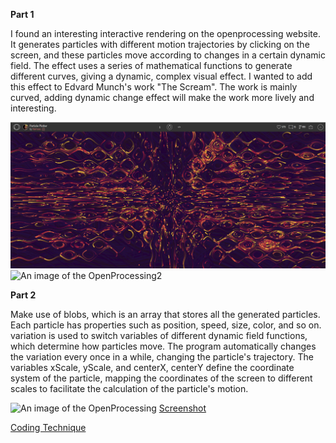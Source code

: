 **Part 1**

I found an interesting interactive rendering on the openprocessing website. It generates particles with different motion trajectories by clicking on the screen, and these particles move according to changes in a certain dynamic field. The effect uses a series of mathematical functions to generate different curves, giving a dynamic, complex visual effect. I wanted to add this effect to Edvard Munch's work "The Scream". The work is mainly curved, adding dynamic change effect will make the work more lively and interesting.

![An image of the OpenProcessing1](readmeImages/OpenProcessing1.png)
![An image of the OpenProcessing2](readmeImages/OpenProcessing2.png)

**Part 2**

Make use of blobs, which is an array that stores all the generated particles. Each particle has properties such as position, speed, size, color, and so on.
variation is used to switch variables of different dynamic field functions, which determine how particles move. The program automatically changes the variation every once in a while, changing the particle's trajectory.
The variables xScale, yScale, and centerX, centerY define the coordinate system of the particle, mapping the coordinates of the screen to different scales to facilitate the calculation of the particle's motion.

![An image of the OpenProcessing](readmeImages/OpenProcessing3.png)
[Screenshot](https://openprocessing.org/sketch/751983)

[Coding Technique](https://openprocessing.org/sketch/751983)